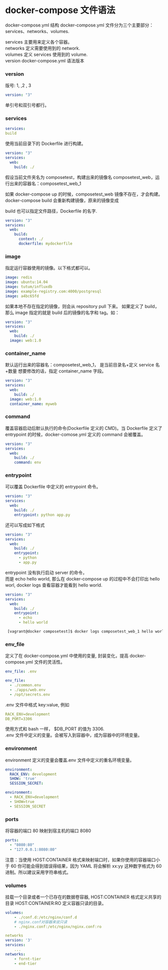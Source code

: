 # docker-compose 文件语法

docker-compose.yml 结构
docker-compose.yml 文件分为三个主要部分：services、networks、volumes.

services 主要用来定义各个容器。  
networks 定义需要使用到的 network.  
volumes 定义 services 使用到的 volume.  
version docker-compose.yml 语法版本

### version

版号: 1, ,2 , 3

```yml
version: "3"
```

单引号和双引号都行。

### services

```yml
services:
build
```

使用当前目录下的 Dockerfile 进行构建。

```yml
version: "3"
services:
  web:
    build: ./
```

假设当前文件夹名为 composetest，构建出来的镜像名 composetest_web，运行出来的容器名：composetest_web_1

如果 docker-compose up 的时候，composetest_web 镜像不存在，才会构建。docker-compose build 会重新构建镜像，原来的镜像变成

build 也可以指定文件路径，Dockerfile 的名字.

```yml
version: "3"
services:
  web:
    build:
      context: ./
      dockerfile: mydockerfile
```

### image

指定运行容器使用的镜像。以下格式都可以。

```yml
image: redis
image: ubuntu:14.04
image: tutum/influxdb
image: example-registry.com:4000/postgresql
image: a4bc65fd
```

如果本地不存在指定的镜像，则会从 repository pull 下来。
如果定义了 build，那么 image 指定的就是 build 后的镜像的名字和 tag。如：

```yml
version: "3"
services:
  web:
    build: ./
  image: web:1.0
```

### container_name

默认运行出来的容器名：composetest_web_1， 是当前目录名+定义 service 名+数量
想要修改的话，指定 container_name 字段。

```yml
version: "3"
services:
  web:
    build: ./
  image: web:1.0
  container_name: myweb
```

### command

覆盖容器启动后默认执行的命令(Dockerfile 定义的 CMD)。当 Dockerfile 定义了 entrypoint 的时候，docker-comose.yml 定义的 command 会被覆盖。

```yml
version: "3"
services:
  web:
    build: ./
    command: env
```

### entrypoint

可以覆盖 Dockerfile 中定义的 entrypoint 命令。

```yml
version: "3"
services:
  web:
    build: ./
    entrypoint: python app.py
```

还可以写成如下格式

```yml
version: "3"
services:
  web:
    build: ./
    entrypoint:
      - python
      - app.py
```

entrypoint 没有执行启动 server 的命令，  
而是 echo hello world, 那么在 docker-compose up 的过程中不会打印出 hello worl, docker logs 查看容器才能看到 hello world.

```yml
version: "3"
services:
  web:
    build: ./
    entrypoint:
      - echo
      - hello world
```

```bash
 [vagrant@docker composetest]$ docker logs composetest_web_1 hello world
```

### env_file

定义了在 docker-compose.yml 中使用的变量, 封装变化，提高 docker-compose.yml 文件的灵活性。

```yml
env_file: .env

env_file:
  - ./common.env
  - ./apps/web.env
  - /opt/secrets.env
```

.env 文件中格式 key:value, 例如

```yml
RACK_ENV=development
DB_PORT=3306
```

使用方式和 bash 一样， \$DB_PORT 的值为 3306.  
.env 文件中定义的变量。会被写入到容器中，成为容器中的环境变量。

### environment

environment 定义的变量会覆盖.env 文件中定义的重名环境变量。

```yml
environment:
  RACK_ENV: development
  SHOW: 'true'
  SESSION_SECRET:

environment:
  - RACK_ENV=development
  - SHOW=true
  - SESSION_SECRET
```

### ports

将容器的端口 80 映射到宿主机的端口 8080

```yml
ports:
  - "8080:80"
  - "127.0.0.1:8080:80"
```

注意：当使用 HOST:CONTAINER 格式来映射端口时，如果你使用的容器端口小于 60 你可能会得到错误得结果，因为 YAML 将会解析 xx:yy 这种数字格式为 60 进制。所以建议采用字符串格式。

### volumes

挂载一个目录或者一个已存在的数据卷容器,
HOST:CONTAINER 格式定义共享的目录
HOST:CONTAINER:RO 定义容器只读的目录。

```yml
volumes:
    - ./conf.d:/etc/nginx/conf.d
    # nginx.conf对容器来说只读
    - ./nginx.conf:/etc/nginx/nginx.conf:ro

networks
version: '3'
services:
    ...
networks:
    - fornt-tier
    - end-tier
```
